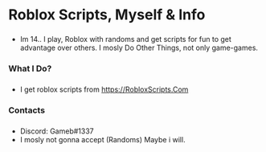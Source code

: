 # Roblox Scripts, Myself & Info
###
* Im 14.. I play, Roblox with randoms and get scripts for fun to get advantage over others. I mosly Do Other Things, not only game-games.
###
### What I Do?
###
* I get roblox scripts from https://RobloxScripts.Com
###
### Contacts 
###
* Discord: Gameb#1337
* I mosly not gonna accept (Randoms) Maybe i will. 
